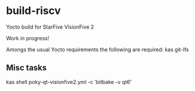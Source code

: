 # build-riscv

Yocto build for StarFive VisionFive 2

Work in progress!

Amongs the usual Yocto requirements the following are required:
kas
git-lfs


## Misc tasks

kas shell poky-qt-visionfive2.yml -c 'bitbake -v qt6'